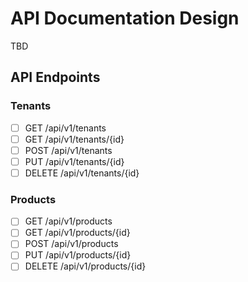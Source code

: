 # API Documentation Design

TBD

## API Endpoints

### Tenants

- [ ] GET /api/v1/tenants
- [ ] GET /api/v1/tenants/{id}
- [ ] POST /api/v1/tenants
- [ ] PUT /api/v1/tenants/{id}
- [ ] DELETE /api/v1/tenants/{id}

### Products

- [ ] GET /api/v1/products
- [ ] GET /api/v1/products/{id}
- [ ] POST /api/v1/products
- [ ] PUT /api/v1/products/{id}
- [ ] DELETE /api/v1/products/{id}
